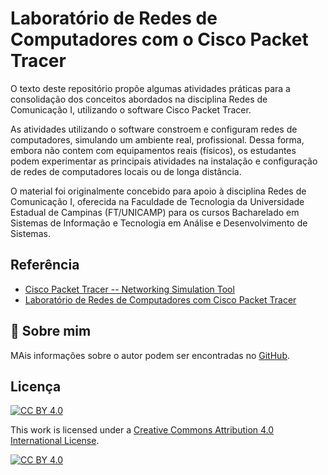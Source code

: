 
# Laboratório de Redes de Computadores com o Cisco Packet Tracer

O texto deste repositório propõe algumas atividades práticas para a consolidação dos conceitos abordados na disciplina Redes de Comunicação I, utilizando o software Cisco Packet Tracer. 

As atividades utilizando o software constroem e configuram redes de computadores, simulando um ambiente real, profissional. Dessa forma, embora não contem com equipamentos reais (físicos), os estudantes podem experimentar as principais atividades na instalação e configuração de redes de computadores locais ou de longa distância.

O material foi originalmente concebido para apoio à disciplina Redes de Comunicação I, oferecida na Faculdade de Tecnologia da Universidade Estadual de Campinas (FT/UNICAMP) para os cursos Bacharelado em Sistemas de Informação e Tecnologia em Análise e Desenvolvimento de Sistemas.

## Referência

 - [Cisco Packet Tracer -- Networking Simulation Tool](https://www.netacad.com/pt-br/courses/packet-tracer)
 - [Laboratório de Redes de Computadores com Cisco Packet Tracer](https://doi.org/10.5281/zenodo.7534173)

 
## 🚀 Sobre mim
MAis informações sobre o autor podem ser encontradas no [GitHub](https://github.com/gradvohl).


## Licença

[![CC BY 4.0][cc-by-shield]][cc-by]

This work is licensed under a
[Creative Commons Attribution 4.0 International License][cc-by].

[![CC BY 4.0][cc-by-image]][cc-by]

[cc-by]: http://creativecommons.org/licenses/by/4.0/
[cc-by-image]: https://i.creativecommons.org/l/by/4.0/88x31.png
[cc-by-shield]: https://img.shields.io/badge/License-CC%20BY%204.0-lightgrey.svg
